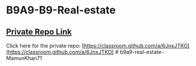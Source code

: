# B9A9-B9-Real-estate

## [ Private Repo Link](https://classroom.github.com/a/6JnxJTKO)

Click here for the private repo: [https://classroom.github.com/a/6JnxJTKO](https://classroom.github.com/a/6JnxJTKO)
#   b 9 a 9 - r e a l - e s t a t e - M a m u n K h a n 7 1  
 